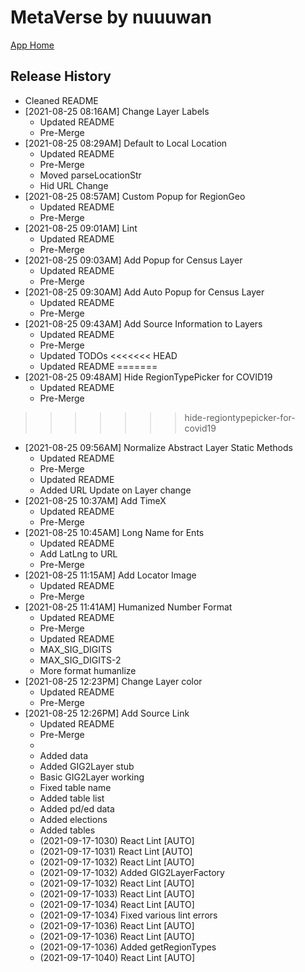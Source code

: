 # MetaVerse by nuuuwan

[App Home](https://nuuuwan.github.io/metaverse)


## Release History
  * Cleaned README
* [2021-08-25 08:16AM] Change Layer Labels
  * Updated README
  * Pre-Merge
* [2021-08-25 08:29AM] Default to Local Location
  * Updated README
  * Pre-Merge
  * Moved parseLocationStr
  * Hid URL Change
* [2021-08-25 08:57AM] Custom Popup for RegionGeo
  * Updated README
  * Pre-Merge
* [2021-08-25 09:01AM] Lint
  * Updated README
  * Pre-Merge
* [2021-08-25 09:03AM] Add Popup for Census Layer
  * Updated README
  * Pre-Merge
* [2021-08-25 09:30AM] Add Auto Popup for Census Layer
  * Updated README
  * Pre-Merge
* [2021-08-25 09:43AM] Add Source Information to Layers
  * Updated README
  * Pre-Merge
  * Updated TODOs
<<<<<<< HEAD
  * Updated README
=======
* [2021-08-25 09:48AM] Hide RegionTypePicker for COVID19
  * Updated README
  * Pre-Merge
>>>>>>> hide-regiontypepicker-for-covid19
* [2021-08-25 09:56AM] Normalize Abstract Layer Static Methods
  * Updated README
  * Pre-Merge
  * Updated README
  * Added URL Update on Layer change
* [2021-08-25 10:37AM] Add TimeX
  * Updated README
  * Pre-Merge
* [2021-08-25 10:45AM] Long Name for Ents
  * Updated README
  * Add LatLng to URL
  * Pre-Merge
* [2021-08-25 11:15AM] Add Locator Image
  * Updated README
  * Pre-Merge
* [2021-08-25 11:41AM] Humanized Number Format
  * Updated README
  * Pre-Merge
  * Updated README
  * MAX_SIG_DIGITS
  * MAX_SIG_DIGITS-2
  * More format humanlize
* [2021-08-25 12:23PM] Change Layer color
  * Updated README
  * Pre-Merge
* [2021-08-25 12:26PM] Add Source Link
  * Updated README
  * Pre-Merge
  * 
  * Added data
  * Added GIG2Layer stub
  * Basic GIG2Layer working
  * Fixed table name
  * Added table list
  * Added pd/ed data
  * Added elections
  * Added tables
  *  (2021-09-17-1030) React Lint [AUTO]
  *  (2021-09-17-1031) React Lint [AUTO]
  *  (2021-09-17-1032) React Lint [AUTO]
  *  (2021-09-17-1032) Added GIG2LayerFactory
  *  (2021-09-17-1032) React Lint [AUTO]
  *  (2021-09-17-1033) React Lint [AUTO]
  *  (2021-09-17-1034) React Lint [AUTO]
  *  (2021-09-17-1034) Fixed various lint errors
  *  (2021-09-17-1036) React Lint [AUTO]
  *  (2021-09-17-1036) React Lint [AUTO]
  *  (2021-09-17-1036) Added getRegionTypes
  *  (2021-09-17-1040) React Lint [AUTO]
